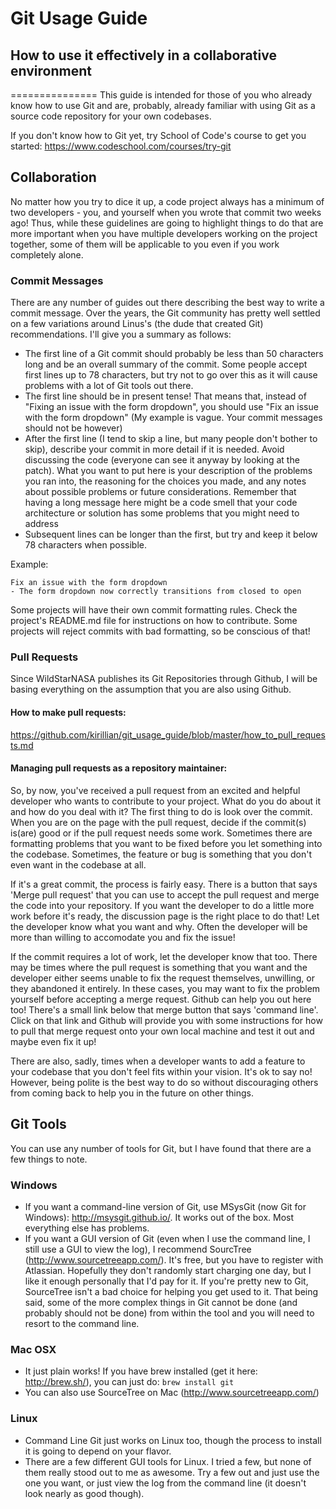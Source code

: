 # Git Usage Guide
## How to use it effectively in a collaborative environment
===============
This guide is intended for those of you who already know how to use Git and are, probably, already familiar with using Git as a source code repository for your own codebases.

If you don't know how to Git yet, try School of Code's course to get you started:
https://www.codeschool.com/courses/try-git

## Collaboration
No matter how you try to dice it up, a code project always has a minimum of two developers - you, and yourself when you wrote that commit two weeks ago! Thus, while these guidelines are going to highlight things to do that are more important when you have multiple developers working on the project together, some of them will be applicable to you even if you work completely alone.

### Commit Messages
There are any number of guides out there describing the best way to write a commit message. Over the years, the Git community has pretty well settled on a few variations around Linus's (the dude that created Git) recommendations. I'll give you a summary as follows:

- The first line of a Git commit should probably be less than 50 characters long and be an overall summary of the commit. Some people accept first lines up to 78 characters, but try not to go over this as it will cause problems with a lot of Git tools out there.
- The first line should be in present tense! That means that, instead of "Fixing an issue with the form dropdown", you should use "Fix an issue with the form dropdown" (My example is vague. Your commit messages should not be however)
- After the first line (I tend to skip a line, but many people don't bother to skip), describe your commit in more detail if it is needed. Avoid discussing the code (everyone can see it anyway by looking at the patch). What you want to put here is your description of the problems you ran into, the reasoning for the choices you made, and any notes about possible problems or future considerations. Remember that having a long message here might be a code smell that your code architecture or solution has some problems that you might need to address
- Subsequent lines can be longer than the first, but try and keep it below 78 characters when possible.

Example:

```
Fix an issue with the form dropdown
- The form dropdown now correctly transitions from closed to open
```

Some projects will have their own commit formatting rules. Check the project's README.md file for instructions on how to contribute. Some projects will reject commits with bad formatting, so be conscious of that!

### Pull Requests
Since WildStarNASA publishes its Git Repositories through Github, I will be basing everything on the assumption that you are also using Github.

#### How to make pull requests:
https://github.com/kirillian/git_usage_guide/blob/master/how_to_pull_requests.md

#### Managing pull requests as a repository maintainer:
So, by now, you've received a pull request from an excited and helpful developer who wants to contribute to your project. What do you do about it and how do you deal with it? The first thing to do is look over the commit. When you are on the page with the pull request, decide if the commit(s) is(are) good or if the pull request needs some work. Sometimes there are formatting problems that you want to be fixed before you let something into the codebase. Sometimes, the feature or bug is something that you don't even want in the codebase at all.

If it's a great commit, the process is fairly easy. There is a button that says 'Merge pull request' that you can use to accept the pull request and merge the code into your repository. If you want the developer to do a little more work before it's ready, the discussion page is the right place to do that! Let the developer know what you want and why. Often the developer will be more than willing to accomodate you and fix the issue!

If the commit requires a lot of work, let the developer know that too. There may be times where the pull request is something that you want and the developer either seems unable to fix the request themselves, unwilling, or they abandoned it entirely. In these cases, you may want to fix the problem yourself before accepting a merge request. Github can help you out here too! There's a small link below that merge button that says 'command line'. Click on that link and Github will provide you with some instructions for how to pull that merge request onto your own local machine and test it out and maybe even fix it up!

There are also, sadly, times when a developer wants to add a feature to your codebase that you don't feel fits within your vision. It's ok to say no! However, being polite is the best way to do so without discouraging others from coming back to help you in the future on other things.

## Git Tools
You can use any number of tools for Git, but I have found that there are a few things to note.

### Windows
- If you want a command-line version of Git, use MSysGit (now Git for Windows): http://msysgit.github.io/. It works out of the box. Most everything else has problems.
- If you want a GUI version of Git (even when I use the command line, I still use a GUI to view the log), I recommend SourcTree (http://www.sourcetreeapp.com/). It's free, but you have to register with Atlassian. Hopefully they don't randomly start charging one day, but I like it enough personally that I'd pay for it. If you're pretty new to Git, SourceTree isn't a bad choice for helping you get used to it. That being said, some of the more complex things in Git cannot be done (and probably should not be done) from within the tool and you will need to resort to the command line.

### Mac OSX
- It just plain works! If you have brew installed (get it here: http://brew.sh/), you can just do: ```brew install git```
- You can also use SourceTree on Mac (http://www.sourcetreeapp.com/)

### Linux
- Command Line Git just works on Linux too, though the process to install it is going to depend on your flavor.
- There are a few different GUI tools for Linux. I tried a few, but none of them really stood out to me as awesome. Try a few out and just use the one you want, or just view the log from the command line (it doesn't look nearly as good though).
